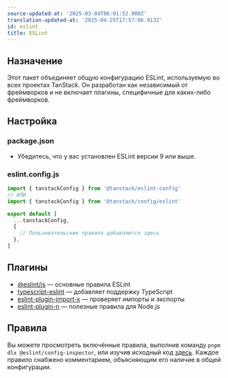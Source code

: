 ```yaml
---
source-updated-at: '2025-03-04T06:01:52.000Z'
translation-updated-at: '2025-04-25T17:57:06.913Z'
id: eslint
title: ESLint
---
```

## Назначение

Этот пакет объединяет общую конфигурацию ESLint, используемую во всех проектах TanStack. Он разработан как независимый от фреймворков и не включает плагины, специфичные для каких-либо фреймворков.

## Настройка

### package.json

- Убедитесь, что у вас установлен ESLint версии 9 или выше.

### eslint.config.js

```js
import { tanstackConfig } from '@tanstack/eslint-config'
// ИЛИ
import { tanstackConfig } from '@tanstack/config/eslint'

export default [
  ...tanstackConfig,
  {
    // Пользовательские правила добавляются здесь
  },
]
```

## Плагины

- [@eslint/js](https://github.com/eslint/eslint) — основные правила ESLint
- [typescript-eslint](https://github.com/typescript-eslint/typescript-eslint) — добавляет поддержку TypeScript
- [eslint-plugin-import-x](https://github.com/un-ts/eslint-plugin-import-x) — проверяет импорты и экспорты
- [eslint-plugin-n](https://github.com/eslint-community/eslint-plugin-n) — полезные правила для Node.js

## Правила

Вы можете просмотреть включённые правила, выполнив команду `pnpm dlx @eslint/config-inspector`, или изучив исходный код [здесь](https://github.com/TanStack/config/tree/main/packages/eslint-config). Каждое правило снабжено комментарием, объясняющим его наличие в общей конфигурации.

